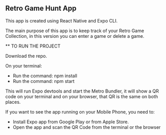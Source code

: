 ## Retro Game Hunt App

This app is created using React Native and Expo CLI.

The main purpose of this app is to keep track of your Retro Game Collection, in this version you can enter a game or delete a game.

** TO RUN THE PROJECT

Download the repo.

On your terminal:
  - Run the command: npm install
  - Run the command: npm start

This will run Expo devtools and start the Metro Bundler, it will show a QR code on your terminal and on your browser, that QR is the same on both places.

If you want to see the app running on your Mobile Phone, you need to: 
  - Install Expo app from Google Play or from Apple Store.
  - Open the app and scan the QR Code from the terminal or the browser


